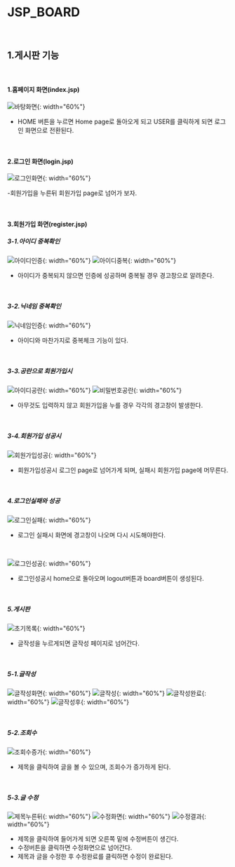 # JSP_BOARD

<br />

## 1.게시판 기능

<br />

#### 1.홈페이지 화면(index.jsp)

![바탕화면](./img/바탕화면.png){: width="60%"}
<br />

- HOME 버튼을 누르면 Home page로 돌아오게 되고 USER를 클릭하게 되면 로그인 화면으로 전환된다.

<br />

#### 2.로그인 화면(login.jsp)

![로그인화면](./img/로그인화면.png){: width="60%"}
<br />

-회원가입을 누른뒤 회원가입 page로 넘어가 보자.

<br />

#### 3.회원가입 화면(register.jsp)
##### 3-1.아이디 중복확인

![아이디인증](./img/아이디인증.png){: width="60%"}
![아이디중복](./img/아이디중복.png){: width="60%"}

- 아이디가 중복되지 않으면 인증에 성공하며 중복될 경우 경고창으로 알려준다.

<br />

##### 3-2.닉네임 중복확인

![닉네임인증](./img/닉네임인증.png){: width="60%"}

- 아이디와 마찬가지로 중복체크 기능이 있다.

<br />

##### 3-3.공란으로 회원가입시

![아이디공란](./img/아이디공란.png){: width="60%"}
![비밀번호공란](./img/비밀번호공란.png){: width="60%"}

- 아무것도 입력하지 않고 회원가입을 누를 경우 각각의 경고창이 발생한다.

<br />

##### 3-4.회원가입 성공시

![회원가입성공](./img/회원가입성공.png){: width="60%"}

- 회원가입성공시 로그인 page로 넘어가게 되며, 실패시 회원가입 page에 머무른다.

<br />

##### 4.로그인실패와 성공

![로그인실패](./img/로그인실패.png){: width="60%"}

- 로그인 실패시 화면에 경고창이 나오며 다시 시도해야한다. 

<br />

![로그인성공](./img/로그인성공.png){: width="60%"}

- 로그인성공시 home으로 돌아오며 logout버튼과 board버튼이 생성된다.

<br />

##### 5.게시판 

![초기목록](./img/초기목록.png){: width="60%"}

- 글작성을 누르게되면 글작성 페이지로 넘어간다.

<br />

##### 5-1.글작성

![글작성화면](./img/글작성화면.png){: width="60%"}
![글작성](./img/글작성.png){: width="60%"}
![글작성완료](./img/글작성완료.png){: width="60%"}
![글작성후](./img/글작성후.png){: width="60%"}

<br />

##### 5-2.조회수

![조회수증가](./img/조회수증가.png){: width="60%"}

- 제목을 클릭하여 글을 볼 수 있으며, 조회수가 증가하게 된다.

<br />

##### 5-3.글 수정

![제목누른뒤](./img/제목누른뒤.png){: width="60%"}
![수정화면](./img/수정화면.png){: width="60%"}
![수정결과](./img/수정결과.png){: width="60%"}

- 제목을 클릭하여 들어가게 되면 오른쪽 밑에 수정버튼이 생긴다.
- 수정버튼을 클릭하면 수정화면으로 넘어간다.
- 제목과 글을 수정한 후 수정완료를 클릭하면 수정이 완료된다.

<br />
